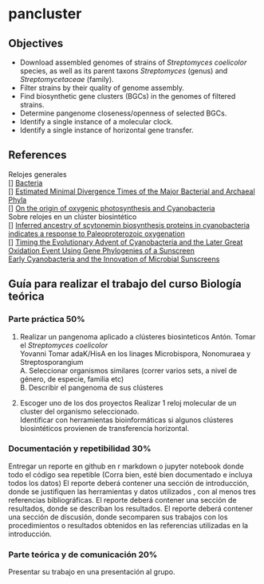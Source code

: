 # pancluster

## Objectives

- Download assembled genomes of strains of *Streptomyces coelicolor* species, as well as its parent taxons *Streptomyces* (genus) and *Streptomycetaceae* (family).
- Filter strains by their quality of genome assembly.
- Find biosynthetic gene clusters (BGCs) in the genomes of filtered strains.
- Determine pangenome closeness/openness of selected BGCs.
- Identify a single instance of a molecular clock.
- Identify a single instance of horizontal gene transfer.

## References
Relojes generales  
[] [Bacteria](https://bmcecolevol.biomedcentral.com/articles/10.1186/1471-2148-4-44)  
[] [Estimated Minimal Divergence Times of the Major Bacterial and Archaeal Phyla](https://sci-hub.se/https://doi.org/10.1080/01490450303891)  
[] [On the origin of oxygenic photosynthesis and Cyanobacteria](https://nph.onlinelibrary.wiley.com/doi/10.1111/nph.16249)  
Sobre relojes en un clúster biosintético   
[] [Inferred ancestry of scytonemin biosynthesis proteins in cyanobacteria indicates a response to Paleoproterozoic oxygenation](https://www.ncbi.nlm.nih.gov/pmc/articles/PMC9796282/)  
[] [Timing the Evolutionary Advent of Cyanobacteria and the Later Great Oxidation Event Using Gene Phylogenies of a Sunscreen](https://journals.asm.org/doi/10.1128/mBio.00561-19)  
[Early Cyanobacteria and the Innovation of Microbial Sunscreens](https://journals.asm.org/doi/pdf/10.1128/mBio.01262-19)  

## Guía para realizar el trabajo del curso Biología teórica  
### Parte práctica 50%  
1. Realizar un pangenoma aplicado a clústeres biosinteticos
 Antón.  Tomar el _Streptomyces coelicolor_   
 Yovanni Tomar adaK/HisA en los linages Microbispora, Nonomuraea y Streptosporangium    
 A. Seleccionar organismos similares (correr varios sets, a nivel de género, de especie, familia etc)   
 B. Describir el pangenoma de sus clústeres   

2. Escoger uno de los dos proyectos 
  Realizar 1 reloj molecular de un cluster del organismo seleccionado.  
  Identificar con herramientas bioinformáticas si algunos clústeres biosintéticos provienen de transferencia horizontal.  
  
 ### Documentación y repetibilidad 30%
 Entregar un reporte en github en r markdown o jupyter notebook donde todo el código sea repetible (Corra bien, esté bien documentado e incluya todos los datos)
 El reporte deberá contener una sección de introducción, donde se justifiquen las herramientas y datos utilizados , con al menos tres referencias bibliográficas.
 El reporte deberá contener una sección de resultados, donde se describan los resultados.
 El reporte deberá contener una sección de discusión, donde secomparen sus trabajos con los procedimientos o resultados obtenidos en las referencias utilizadas en la introducción.
 
 ### Parte teórica y de comunicación 20% 
 Presentar su trabajo en una presentación al grupo. 
